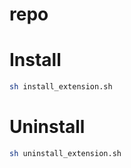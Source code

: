 # repo

# Install
```sh
sh install_extension.sh
```
# Uninstall
```sh
sh uninstall_extension.sh
```
